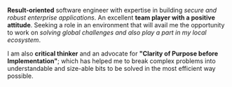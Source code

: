 **Result-oriented** software engineer with expertise in building *secure and robust enterprise applications*. An excellent **team player with a positive attitude**. Seeking a role in an environment that will avail me the opportunity to work on *solving global challenges and also play a part in my local ecosystem*.

I am also **critical thinker** and an advocate for **"Clarity of Purpose before Implementation"**; which has helped me to break complex problems into understandable and size-able bits to be solved in the most efficient way possible.
